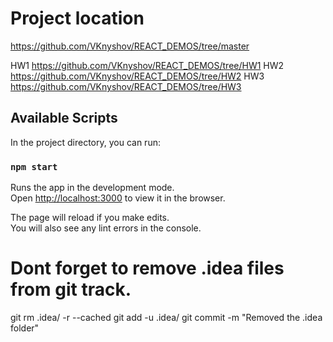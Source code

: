 # Project location
https://github.com/VKnyshov/REACT_DEMOS/tree/master

HW1
https://github.com/VKnyshov/REACT_DEMOS/tree/HW1
HW2
https://github.com/VKnyshov/REACT_DEMOS/tree/HW2
HW3
https://github.com/VKnyshov/REACT_DEMOS/tree/HW3



## Available Scripts

In the project directory, you can run:

### `npm start`

Runs the app in the development mode.\
Open [http://localhost:3000](http://localhost:3000) to view it in the browser.

The page will reload if you make edits.\
You will also see any lint errors in the console.

# Dont forget to remove .idea files from git track.
git rm .idea/ -r --cached
git add -u .idea/
git commit -m "Removed the .idea folder"